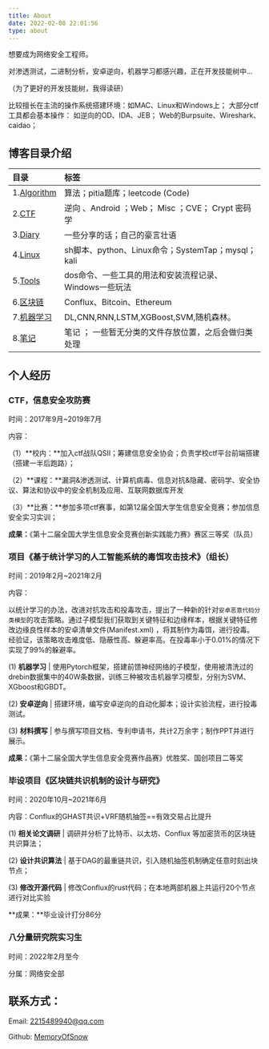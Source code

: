 ```yaml
---
title: About
date: 2022-02-08 22:01:56
type: about
---
```

想要成为网络安全工程师。

对渗透测试，二进制分析，安卓逆向，机器学习都感兴趣，正在开发技能树中...

（为了更好的开发技能树，我得读研）

比较擅长在主流的操作系统搭建环境：如MAC、Linux和Windows上；
大部分ctf工具都会基本操作：
如逆向的OD、IDA、JEB；
Web的Burpsuite、Wireshark、caidao；

## 博客目录介绍

| 目录                                                       | 标签                                                   |
| :--------------------------------------------------------- | :----------------------------------------------------- |
| 1.[Algorithm](https://blueinyou.com/categories/Algorithm/) | 算法；pitia题库；leetcode  (Code)                      |
| 2.[CTF](https://blueinyou.com/categories/CTF/)             | 逆向 、Android ；Web； Misc ；CVE； Crypt   密码学     |
| 3.[Diary](../categories/Diary)                             | 一些分享的话；自己的豪言壮语                           |
| 4.[Linux](../categories/Linux)                             | sh脚本、python、Linux命令；SystemTap；mysql；kali      |
| 5.[Tools](../categories/Tools)                             | dos命令、一些工具的用法和安装流程记录、Windows一些玩法 |
| 6.[区块链](../categories/区块链)                           | Conflux、Bitcoin、Ethereum                             |
| 7.[机器学习](../categories/机器学习)                       | DL,CNN,RNN,LSTM,XGBoost,SVM,随机森林。                 |
| 8.[笔记](../categories/笔记)                               | 笔记 ； 一些暂无分类的文件存放位置，之后会做归类处理   |



## 个人经历

### CTF，信息安全攻防赛

时间：2017年9月~2019年7月

内容：

（1）**校内：**加入ctf战队QSⅡ；筹建信息安全协会；负责学校ctf平台前端搭建（搭建一半后跑路）；

（2）**课程：**漏洞&渗透测试、计算机病毒、信息对抗&隐藏、密码学、安全协议、算法和协议中的安全机制及应用、互联网数据库开发

（3）**比赛：**参加多项ctf赛事，如第12届全国大学生信息安全竞赛；参加信息安全实习实训；

**成果：**《第十二届全国大学生信息安全竞赛创新实践能力赛》赛区三等奖（队员）



### 项目《基于统计学习的人工智能系统的毒饵攻击技术》（组长）

时间：2019年2月~2021年2月

内容：

以统计学习的办法，改进对抗攻击和投毒攻击，提出了一种新的针对`安卓恶意代码分类模型`的攻击策略。通过子模型我们获取到关键特征和边缘样本，根据关键特征修改边缘良性样本的安卓清单文件(Manifest.xml) ，将其制作为毒饵，进行投毒。经验证，该策略攻击难度低、隐蔽性高、躲避率高。在投毒率小于0.01%的情况下实现了99%的躲避率。

(1) **机器学习** | 使用Pytorch框架，搭建前馈神经网络的子模型，使用被清洗过的drebin数据集中的40W条数据，训练三种被攻击机器学习模型，分别为SVM、XGboost和GBDT。

(2) **安卓逆向** | 搭建环境，编写安卓逆向的自动化脚本；设计实验流程，进行投毒测试。

(3) **材料撰写** | 参与撰写项目文档、专利申请书，共计2万余字；制作PPT并进行展示。

**成果：**《第十二届全国大学生信息安全竞赛作品赛》优胜奖、国创项目二等奖

<!-- more -->

### 毕设项目《区块链共识机制的设计与研究》

时间：2020年10月~2021年6月

内容：Conflux的GHAST共识+VRF随机抽签==有效交易占比提升

(1) **相关论文调研** | 调研并分析了比特币、以太坊、Conflux 等加密货币的区块链共识算法；

(2) **设计共识算法** | 基于DAG的最重链共识，引入随机抽签机制确定任意时刻出块节点；

(3) **修改开源代码** | 修改Conflux的rust代码；在本地两部机器上共运行20个节点进行对比实验

**成果：**毕业设计打分86分



### 八分量研究院实习生

时间：2022年2月至今

分属：网络安全部



## 联系方式：

Email:  2215489940@qq.com

Github:  [MemoryOfSnow](https://github.com/memoryofsnow)